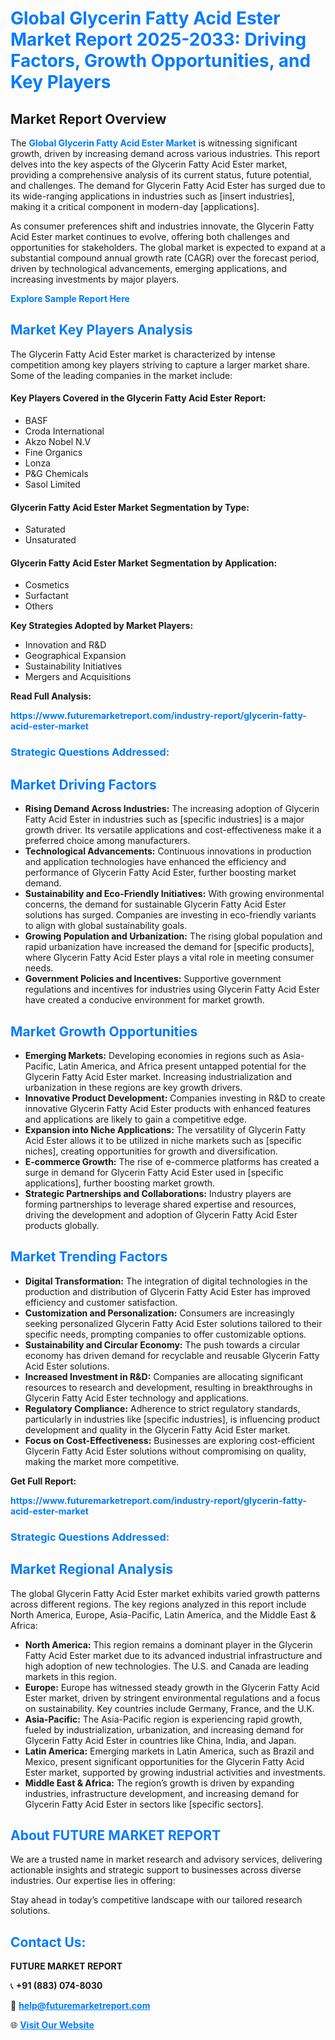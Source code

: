 <h1 style="color: #007BFF;">Global Glycerin Fatty Acid Ester Market Report 2025-2033: Driving Factors, Growth Opportunities, and Key Players</h1>

<section id="overview">
<h2>Market Report Overview</h2>
<p>The <a href="https://www.futuremarketreport.com/industry-report/glycerin-fatty-acid-ester-market" style="color: #007BFF; text-decoration: none;"><strong>Global Glycerin Fatty Acid Ester Market</strong></a> is witnessing significant growth, driven by increasing demand across various industries. This report delves into the key aspects of the Glycerin Fatty Acid Ester market, providing a comprehensive analysis of its current status, future potential, and challenges. The demand for Glycerin Fatty Acid Ester has surged due to its wide-ranging applications in industries such as [insert industries], making it a critical component in modern-day [applications].</p>
<p>As consumer preferences shift and industries innovate, the Glycerin Fatty Acid Ester market continues to evolve, offering both challenges and opportunities for stakeholders. The global market is expected to expand at a substantial compound annual growth rate (CAGR) over the forecast period, driven by technological advancements, emerging applications, and increasing investments by major players.</p>
</section>

<section id="overview">
<p><a href="https://www.futuremarketreport.com/request-sample/reportId=114500" style="color: #007BFF; text-decoration: none;"><strong>Explore Sample Report Here</strong></a></p>
</section>

<section id="key-players">
<h2 style="color: #007BFF;">Market Key Players Analysis</h2>
<p>The Glycerin Fatty Acid Ester market is characterized by intense competition among key players striving to capture a larger market share. Some of the leading companies in the market include:</p>
<h4>Key Players Covered in the Glycerin Fatty Acid Ester Report:</h4>
<ul><li>BASF</li><li>Croda International</li><li>Akzo Nobel N.V</li><li>Fine Organics</li><li>Lonza</li><li>P&amp;G Chemicals</li><li>Sasol Limited</li></ul>
<h4>Glycerin Fatty Acid Ester Market Segmentation by Type:</h4>
<ul><li>Saturated</li><li>Unsaturated</li></ul>

<h4>Glycerin Fatty Acid Ester Market Segmentation by Application:</h4>
<ul><li>Cosmetics</li><li>Surfactant</li><li>Others</li></ul>
<p><strong>Key Strategies Adopted by Market Players:</strong></p>
<ul>
<li>Innovation and R&D</li>
<li>Geographical Expansion</li>
<li>Sustainability Initiatives</li>
<li>Mergers and Acquisitions</li>
</ul>
</section>

<section>
<p><strong>Read Full Analysis: </strong></p><a href="https://www.futuremarketreport.com/industry-report/glycerin-fatty-acid-ester-market" style="color: #007BFF; text-decoration: none;"><strong>https://www.futuremarketreport.com/industry-report/glycerin-fatty-acid-ester-market</strong></a>
<h3 style="color: #007BFF;">Strategic Questions Addressed:</h3>
</section>

<section id="driving-factors">
<h2 style="color: #007BFF;">Market Driving Factors</h2>
<ul>
<li><strong>Rising Demand Across Industries:</strong> The increasing adoption of Glycerin Fatty Acid Ester in industries such as [specific industries] is a major growth driver. Its versatile applications and cost-effectiveness make it a preferred choice among manufacturers.</li>
<li><strong>Technological Advancements:</strong> Continuous innovations in production and application technologies have enhanced the efficiency and performance of Glycerin Fatty Acid Ester, further boosting market demand.</li>
<li><strong>Sustainability and Eco-Friendly Initiatives:</strong> With growing environmental concerns, the demand for sustainable Glycerin Fatty Acid Ester solutions has surged. Companies are investing in eco-friendly variants to align with global sustainability goals.</li>
<li><strong>Growing Population and Urbanization:</strong> The rising global population and rapid urbanization have increased the demand for [specific products], where Glycerin Fatty Acid Ester plays a vital role in meeting consumer needs.</li>
<li><strong>Government Policies and Incentives:</strong> Supportive government regulations and incentives for industries using Glycerin Fatty Acid Ester have created a conducive environment for market growth.</li>
</ul>
</section>

<section id="growth-opportunities">
<h2 style="color: #007BFF;">Market Growth Opportunities</h2>
<ul>
<li><strong>Emerging Markets:</strong> Developing economies in regions such as Asia-Pacific, Latin America, and Africa present untapped potential for the Glycerin Fatty Acid Ester market. Increasing industrialization and urbanization in these regions are key growth drivers.</li>
<li><strong>Innovative Product Development:</strong> Companies investing in R&D to create innovative Glycerin Fatty Acid Ester products with enhanced features and applications are likely to gain a competitive edge.</li>
<li><strong>Expansion into Niche Applications:</strong> The versatility of Glycerin Fatty Acid Ester allows it to be utilized in niche markets such as [specific niches], creating opportunities for growth and diversification.</li>
<li><strong>E-commerce Growth:</strong> The rise of e-commerce platforms has created a surge in demand for Glycerin Fatty Acid Ester used in [specific applications], further boosting market growth.</li>
<li><strong>Strategic Partnerships and Collaborations:</strong> Industry players are forming partnerships to leverage shared expertise and resources, driving the development and adoption of Glycerin Fatty Acid Ester products globally.</li>
</ul>
</section>

<section id="trending-factors">
<h2 style="color: #007BFF;">Market Trending Factors</h2>
<ul>
<li><strong>Digital Transformation:</strong> The integration of digital technologies in the production and distribution of Glycerin Fatty Acid Ester has improved efficiency and customer satisfaction.</li>
<li><strong>Customization and Personalization:</strong> Consumers are increasingly seeking personalized Glycerin Fatty Acid Ester solutions tailored to their specific needs, prompting companies to offer customizable options.</li>
<li><strong>Sustainability and Circular Economy:</strong> The push towards a circular economy has driven demand for recyclable and reusable Glycerin Fatty Acid Ester solutions.</li>
<li><strong>Increased Investment in R&D:</strong> Companies are allocating significant resources to research and development, resulting in breakthroughs in Glycerin Fatty Acid Ester technology and applications.</li>
<li><strong>Regulatory Compliance:</strong> Adherence to strict regulatory standards, particularly in industries like [specific industries], is influencing product development and quality in the Glycerin Fatty Acid Ester market.</li>
<li><strong>Focus on Cost-Effectiveness:</strong> Businesses are exploring cost-efficient Glycerin Fatty Acid Ester solutions without compromising on quality, making the market more competitive.</li>
</ul>
</section>

<section>
<p><strong>Get Full Report: </strong></p><a href="https://www.futuremarketreport.com/industry-report/glycerin-fatty-acid-ester-market" style="color: #007BFF; text-decoration: none;"><strong>https://www.futuremarketreport.com/industry-report/glycerin-fatty-acid-ester-market</strong></a>
<h3 style="color: #007BFF;">Strategic Questions Addressed:</h3>
</section>


<section id="regional-analysis">
<h2 style="color: #007BFF;">Market Regional Analysis</h2>
<p>The global Glycerin Fatty Acid Ester market exhibits varied growth patterns across different regions. The key regions analyzed in this report include North America, Europe, Asia-Pacific, Latin America, and the Middle East & Africa:</p>
<ul>
<li><strong>North America:</strong> This region remains a dominant player in the Glycerin Fatty Acid Ester market due to its advanced industrial infrastructure and high adoption of new technologies. The U.S. and Canada are leading markets in this region.</li>
<li><strong>Europe:</strong> Europe has witnessed steady growth in the Glycerin Fatty Acid Ester market, driven by stringent environmental regulations and a focus on sustainability. Key countries include Germany, France, and the U.K.</li>
<li><strong>Asia-Pacific:</strong> The Asia-Pacific region is experiencing rapid growth, fueled by industrialization, urbanization, and increasing demand for Glycerin Fatty Acid Ester in countries like China, India, and Japan.</li>
<li><strong>Latin America:</strong> Emerging markets in Latin America, such as Brazil and Mexico, present significant opportunities for the Glycerin Fatty Acid Ester market, supported by growing industrial activities and investments.</li>
<li><strong>Middle East & Africa:</strong> The region’s growth is driven by expanding industries, infrastructure development, and increasing demand for Glycerin Fatty Acid Ester in sectors like [specific sectors].</li>
</ul>
</section>

<footer>
<h2 style="color: #007BFF;">About FUTURE MARKET REPORT</h2>
<p>We are a trusted name in market research and advisory services, delivering actionable insights and strategic support to businesses across diverse industries. Our expertise lies in offering:</p>

<p>Stay ahead in today’s competitive landscape with our tailored research solutions.</p>

<h2 style="color: #007BFF;">Contact Us:</h2>
<p><strong>FUTURE MARKET REPORT</strong></p>
<p>📞 <strong>+91 (883) 074-8030</strong></p>
<p>📧 <strong><a href="mailto:help@futuremarketreport.com" style="color: #007BFF;">help@futuremarketreport.com</a></strong></p>
<p>🌐 <strong><a href="https://www.futuremarketreport.com/" style="color: #007BFF;">Visit Our Website</a></strong></p>
</footer>